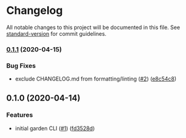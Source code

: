 # Changelog

All notable changes to this project will be documented in this file. See [standard-version](https://github.com/conventional-changelog/standard-version) for commit guidelines.

### [0.1.1](https://github.com/zendeskgarden/tool-shed/compare/v0.1.0...v0.1.1) (2020-04-15)


### Bug Fixes

* exclude CHANGELOG.md from formatting/linting ([#2](https://github.com/zendeskgarden/tool-shed/issues/2)) ([e8c54c8](https://github.com/zendeskgarden/tool-shed/commit/e8c54c88e8976b213efa01ede3cacfdc529111e0))

## 0.1.0 (2020-04-14)


### Features

* initial garden CLI ([#1](https://github.com/zendeskgarden/tool-shed/issues/1)) ([fd3528d](https://github.com/zendeskgarden/tool-shed/commit/fd3528d8869929cf71dcfffece9706453ce05fb5))
